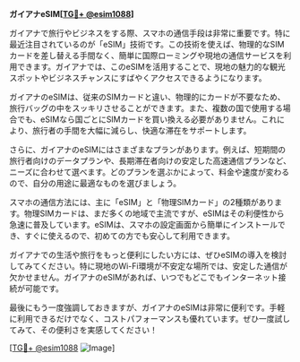 **ガイアナeSIM[[TG💪+ @esim1088](https://t.me/s/esim1088)]**

ガイアナで旅行やビジネスをする際、スマホの通信手段は非常に重要です。特に最近注目されているのが「eSIM」技術です。この技術を使えば、物理的なSIMカードを差し替える手間なく、簡単に国際ローミングや現地の通信サービスを利用できます。ガイアナでは、このeSIMを活用することで、現地の魅力的な観光スポットやビジネスチャンスにすばやくアクセスできるようになります。

ガイアナのeSIMは、従来のSIMカードと違い、物理的にカードが不要なため、旅行バッグの中をスッキリさせることができます。また、複数の国で使用する場合でも、eSIMなら国ごとにSIMカードを買い換える必要がありません。これにより、旅行者の手間を大幅に減らし、快適な滞在をサポートします。

さらに、ガイアナのeSIMにはさまざまなプランがあります。例えば、短期間の旅行者向けのデータプランや、長期滞在者向けの安定した高速通信プランなど、ニーズに合わせて選べます。どのプランを選ぶかによって、料金や速度が変わるので、自分の用途に最適なものを選びましょう。

スマホの通信方法には、主に「eSIM」と「物理SIMカード」の2種類があります。物理SIMカードは、まだ多くの地域で主流ですが、eSIMはその利便性から急速に普及しています。eSIMは、スマホの設定画面から簡単にインストールでき、すぐに使えるので、初めての方でも安心して利用できます。

ガイアナでの生活や旅行をもっと便利にしたい方には、ぜひeSIMの導入を検討してみてください。特に現地のWi-Fi環境が不安定な場所では、安定した通信が欠かせません。ガイアナのeSIMがあれば、いつでもどこでもインターネット接続が可能です。

最後にもう一度強調しておきますが、ガイアナのeSIMは非常に便利です。手軽に利用できるだけでなく、コストパフォーマンスも優れています。ぜひ一度試してみて、その便利さを実感してください！

[[TG💪+ @esim1088](https://t.me/s/esim1088) ![Image](https://i.postimg.cc/Y0z9fWf4/image.png)]